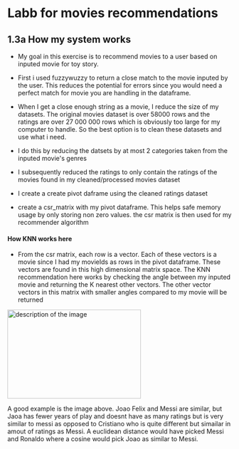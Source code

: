 # Labb for movies recommendations

## 1.3a How my system works

- My goal in this exercise is to recommend movies to a user based on inputed movie for toy story.

- First i used fuzzywuzzy to return a close match to the movie inputed by the user. This reduces the potential for 
errors since you would need a perfect match for movie you are handling in the dataframe.

- When I get a close enough string as a movie, I reduce the size of my datasets. The original movies dataset is over 58000 rows and the ratings are over 
27 000 000 rows which is obviously too large for my computer to handle. So the best option is to clean these datasets and use what i need.

- I do this by reducing the datsets by at most 2 categories taken from the inputed movie's genres

- I subsequently reduced the ratings to only contain the ratings of the movies found in my cleaned/processed movies dataset

- I create a create pivot daframe using the cleaned ratings dataset

- create a csr_matrix with my pivot dataframe. This helps safe memory usage by only storing non zero values. the csr matrix is then used 
for my recommender algorithm 

#### How KNN works here
- From the csr matrix, each row is a vector. Each of these vectors is a movie since I had my movieIds as rows in the pivot dataframe. These vectors are found in this high 
dimensional matrix space. The KNN recommendation here works by checking the angle between my inputed movie and returning the K nearest other vectors. The other vector vectors in this matrix with smaller angles compared to my movie will be returned 

<img src="../assets/cos.webp" alt="description of the image" width="300" height="200">

A good example is the image above. Joao Felix and Messi are similar, but Jaoa has fewer years of play and doesnt have as many ratings but is  very similar to messi as opposed
to Cristiano who is quite different but simailar in amout of ratings as Messi. A euclidean distance would have picked Messi and Ronaldo where a cosine would pick Joao as similar to Messi.